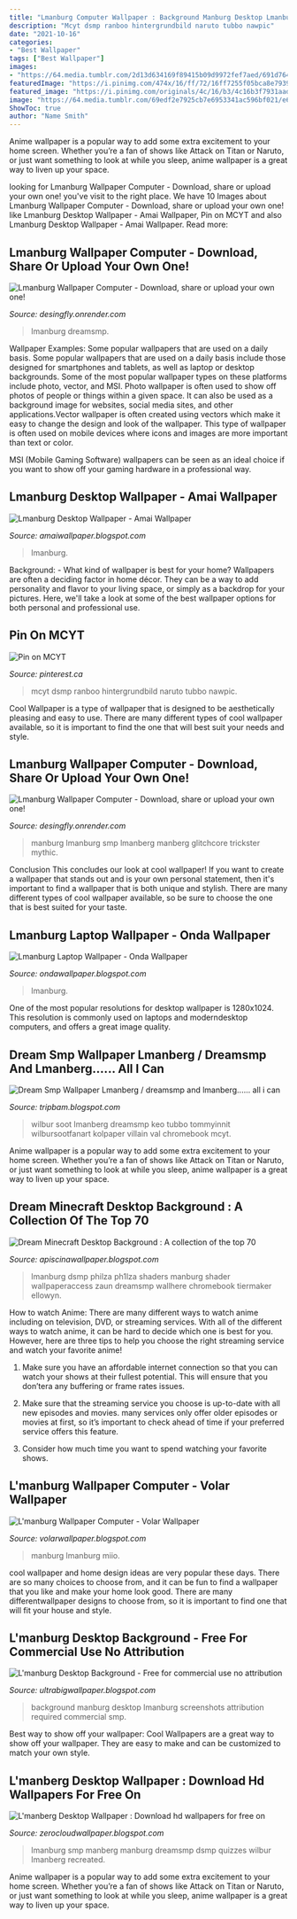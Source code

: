 ```yaml
---
title: "Lmanburg Computer Wallpaper : Background Manburg Desktop Lmanburg Screenshots Attribution Required Commercial Smp"
description: "Mcyt dsmp ranboo hintergrundbild naruto tubbo nawpic"
date: "2021-10-16"
categories:
- "Best Wallpaper"
tags: ["Best Wallpaper"]
images:
- "https://64.media.tumblr.com/2d13d634169f89415b09d9972fef7aed/691d764641a22fb5-c2/s2048x3072/5289eec61bdf79f51751f311e6e31aefaf4dc631.png"
featuredImage: "https://i.pinimg.com/474x/16/ff/72/16ff7255f05bca8e79397da9a105eddb.jpg"
featured_image: "https://i.pinimg.com/originals/4c/16/b3/4c16b3f7931aad1215b23578680c196e.jpg"
image: "https://64.media.tumblr.com/69edf2e7925cb7e6953341ac596bf021/e6a7bbb9ed90d79f-4b/s2048x3072_c0,6641,100000,81641/305afa43c03e1cac50b8e362bcec2ca97d0cf670.jpg"
ShowToc: true
author: "Name Smith"
---
```



Anime wallpaper is a popular way to add some extra excitement to your home screen. Whether you’re a fan of shows like Attack on Titan or Naruto, or just want something to look at while you sleep, anime wallpaper is a great way to liven up your space.

	

		
looking for Lmanburg Wallpaper Computer - Download, share or upload your own one! you've visit to the right place. We have 10 Images about Lmanburg Wallpaper Computer - Download, share or upload your own one! like Lmanburg Desktop Wallpaper - Amai Wallpaper, Pin on MCYT and also Lmanburg Desktop Wallpaper - Amai Wallpaper. Read more:
		
    
## Lmanburg Wallpaper Computer - Download, Share Or Upload Your Own One!

<img loading=lazy src="https://cdn141.picsart.com/341458917070203.jpg" onerror="this.onerror=null;this.src='https://tse1.mm.bing.net/th?id=OIP.5udsRG-M5AV3zxfRg7PkOQHaEO&amp;pid=15.1';" alt="Lmanburg Wallpaper Computer - Download, share or upload your own one!">

_Source: desingfly.onrender.com_

>lmanburg dreamsmp. 

	

Wallpaper Examples: Some popular wallpapers that are used on a daily basis.
Some popular wallpapers that are used on a daily basis include those designed for smartphones and tablets, as well as laptop or desktop backgrounds. Some of the most popular wallpaper types on these platforms include photo, vector, and MSI. 
Photo wallpaper is often used to show off photos of people or things within a given space. It can also be used as a background image for websites, social media sites, and other applications.Vector wallpaper is often created using vectors which make it easy to change the design and look of the wallpaper. This type of wallpaper is often used on mobile devices where icons and images are more important than text or color. 

MSI (Mobile Gaming Software) wallpapers can be seen as an ideal choice if you want to show off your gaming hardware in a professional way.

    
## Lmanburg Desktop Wallpaper - Amai Wallpaper

<img loading=lazy src="https://lh3.googleusercontent.com/proxy/OpE7STgfGjRnGeQ7sOSBqpPq5e-5_A66NYVO4Rp8d2YizF-2Aq_A3Ln9OOJ9bOL4mVJDYUtfaf2KcZ2YWzlnqKjL6GQxm89tCJbFan23-JojOY5N2Mahm0rb0RswF5KA=w1200-h630-p-k-no-nu" onerror="this.onerror=null;this.src='https://tse2.mm.bing.net/th?id=OIP.4JrlxFkZEwWxsyYcq1HE5gHaD4&amp;pid=15.1';" alt="Lmanburg Desktop Wallpaper - Amai Wallpaper">

_Source: amaiwallpaper.blogspot.com_

>lmanburg. 

	

Background: - What kind of wallpaper is best for your home?
Wallpapers are often a deciding factor in home décor. They can be a way to add personality and flavor to your living space, or simply as a backdrop for your pictures. Here, we'll take a look at some of the best wallpaper options for both personal and professional use.

    
## Pin On MCYT

<img loading=lazy src="https://i.pinimg.com/originals/4c/16/b3/4c16b3f7931aad1215b23578680c196e.jpg" onerror="this.onerror=null;this.src='https://tse3.mm.bing.net/th?id=OIP.m26vGwavwhAbFMc3Uj82SAHaDS&amp;pid=15.1';" alt="Pin on MCYT">

_Source: pinterest.ca_

>mcyt dsmp ranboo hintergrundbild naruto tubbo nawpic. 

	

Cool Wallpaper is a type of wallpaper that is designed to be aesthetically pleasing and easy to use. There are many different types of cool wallpaper available, so it is important to find the one that will best suit your needs and style.

    
## Lmanburg Wallpaper Computer - Download, Share Or Upload Your Own One!

<img loading=lazy src="https://wallpapercave.com/wp/wp8593119.jpg" onerror="this.onerror=null;this.src='https://tse1.mm.bing.net/th?id=OIP.ETRQlGIEyQm_GFekR_Y8_AHaLG&amp;pid=15.1';" alt="Lmanburg Wallpaper Computer - Download, share or upload your own one!">

_Source: desingfly.onrender.com_

>manburg lmanburg smp lmanberg manberg glitchcore trickster mythic. 

	

Conclusion
This concludes our look at cool wallpaper! If you want to create a wallpaper that stands out and is your own personal statement, then it's important to find a wallpaper that is both unique and stylish. There are many different types of cool wallpaper available, so be sure to choose the one that is best suited for your taste.

    
## Lmanburg Laptop Wallpaper - Onda Wallpaper

<img loading=lazy src="https://64.media.tumblr.com/69edf2e7925cb7e6953341ac596bf021/e6a7bbb9ed90d79f-4b/s2048x3072_c0,6641,100000,81641/305afa43c03e1cac50b8e362bcec2ca97d0cf670.jpg" onerror="this.onerror=null;this.src='https://tse3.mm.bing.net/th?id=OIP.6q6bcG3M1tl6lfXVqv3u3QHaEK&amp;pid=15.1';" alt="Lmanburg Laptop Wallpaper - Onda Wallpaper">

_Source: ondawallpaper.blogspot.com_

>lmanburg. 

	

One of the most popular resolutions for desktop wallpaper is 1280x1024. This resolution is commonly used on laptops and moderndesktop computers, and offers a great image quality.

    
## Dream Smp Wallpaper Lmanberg / Dreamsmp And Lmanberg...... All I Can

<img loading=lazy src="https://i.pinimg.com/736x/9e/02/1c/9e021c11b9b7b6d2c624308011e011b4.jpg" onerror="this.onerror=null;this.src='https://tse2.mm.bing.net/th?id=OIP.X4U1StHmXjAuNcv5uJ4OJAHaMm&amp;pid=15.1';" alt="Dream Smp Wallpaper Lmanberg / dreamsmp and lmanberg...... all i can">

_Source: tripbam.blogspot.com_

>wilbur soot lmanberg dreamsmp keo tubbo tommyinnit wilbursootfanart kolpaper villain val chromebook mcyt. 

	

Anime wallpaper is a popular way to add some extra excitement to your home screen. Whether you’re a fan of shows like Attack on Titan or Naruto, or just want something to look at while you sleep, anime wallpaper is a great way to liven up your space.

    
## Dream Minecraft Desktop Background : A Collection Of The Top 70

<img loading=lazy src="https://pbs.twimg.com/media/EnlrtkkWMAEkqW9.jpg" onerror="this.onerror=null;this.src='https://tse3.mm.bing.net/th?id=OIP.oZ26Zu5jlJfpTVEd0tUdPgHaEK&amp;pid=15.1';" alt="Dream Minecraft Desktop Background : A collection of the top 70">

_Source: apiscinawallpaper.blogspot.com_

>lmanburg dsmp philza ph1lza shaders manburg shader wallpaperaccess zaun dreamsmp wallhere chromebook tiermaker ellowyn. 

	

How to watch Anime: There are many different ways to watch anime including on television, DVD, or streaming services.
With all of the different ways to watch anime, it can be hard to decide which one is best for you. However, here are three tips to help you choose the right streaming service and watch your favorite anime!
1. Make sure you have an affordable internet connection so that you can watch your shows at their fullest potential. This will ensure that you don’tera any buffering or frame rates issues.

2. Make sure that the streaming service you choose is up-to-date with all new episodes and movies. many services only offer older episodes or movies at first, so it’s important to check ahead of time if your preferred service offers this feature.

3. Consider how much time you want to spend watching your favorite shows.

    
## L&#039;manburg Wallpaper Computer - Volar Wallpaper

<img loading=lazy src="https://64.media.tumblr.com/2d13d634169f89415b09d9972fef7aed/691d764641a22fb5-c2/s2048x3072/5289eec61bdf79f51751f311e6e31aefaf4dc631.png" onerror="this.onerror=null;this.src='https://tse1.mm.bing.net/th?id=OIP.vjsh1R92JX1SGSHWfKpdcQHaEU&amp;pid=15.1';" alt="L&#039;manburg Wallpaper Computer - Volar Wallpaper">

_Source: volarwallpaper.blogspot.com_

>manburg lmanburg miio. 

	

cool wallpaper and home design ideas are very popular these days. There are so many choices to choose from, and it can be fun to find a wallpaper that you like and make your home look good. There are many differentwallpaper designs to choose from, so it is important to find one that will fit your house and style.

    
## L&#039;manburg Desktop Background - Free For Commercial Use No Attribution

<img loading=lazy src="https://i.pinimg.com/474x/16/ff/72/16ff7255f05bca8e79397da9a105eddb.jpg" onerror="this.onerror=null;this.src='https://tse4.mm.bing.net/th?id=OIP.53INBBCoSAWtwlK5pCp8rwAAAA&amp;pid=15.1';" alt="L&#039;manburg Desktop Background - Free for commercial use no attribution">

_Source: ultrabigwallpaper.blogspot.com_

>background manburg desktop lmanburg screenshots attribution required commercial smp. 

	

Best way to show off your wallpaper:
Cool Wallpapers are a great way to show off your wallpaper. They are easy to make and can be customized to match your own style.

    
## L&#039;manberg Desktop Wallpaper : Download Hd Wallpapers For Free On

<img loading=lazy src="https://i.redd.it/d3ript68dqw51.jpg" onerror="this.onerror=null;this.src='https://tse4.mm.bing.net/th?id=OIP.W-0hl6f7WZZKlsy5ERBoQgHaEK&amp;pid=15.1';" alt="L&#039;manberg Desktop Wallpaper : Download hd wallpapers for free on">

_Source: zerocloudwallpaper.blogspot.com_

>lmanburg smp manberg manburg dreamsmp dsmp quizzes wilbur lmanberg recreated. 

	

Anime wallpaper is a popular way to add some extra excitement to your home screen. Whether you’re a fan of shows like Attack on Titan or Naruto, or just want something to look at while you sleep, anime wallpaper is a great way to liven up your space.

